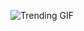 
<!-- GIF_SECTION -->
![Trending GIF](https://media0.giphy.com/media/v1.Y2lkPThiYjIxNzcyOTJwN2lsNWY1NmhsdnhoNmY0a3dvaTJmdW5pNHZmbDU5dGsweTkxZCZlcD12MV9naWZzX3NlYXJjaCZjdD1n/ZVik7pBtu9dNS/giphy.gif)
<!-- END_GIF_SECTION -->
